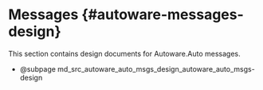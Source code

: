 Messages {#autoware-messages-design}
======

This section contains design documents for Autoware.Auto messages.

- @subpage md_src_autoware_auto_msgs_design_autoware_auto_msgs-design
